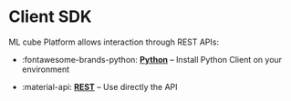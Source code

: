 # Client SDK


ML cube Platform allows interaction through REST APIs:

- :fontawesome-brands-python: __[Python]__ – Install Python Client on your environment
- :material-api: __[REST]__ – Use directly the API


  [Python]: python/index.md
  [REST]: rest/index.md
